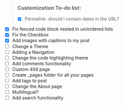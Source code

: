 <br>

> ### Customization To-do list:

>- [x] Permalink: should I contain dates in the URL?
- [x] Fix fenced code block nested in un/ordered lists
- [x] Fix the Checkbox
- [x] Add images with captions to my post
- [ ] Change a Theme
- [ ] Adding a Navigation
- [ ] Change the code highlighting theme
- [ ] Add comments functionality
- [ ] Custom 404 page
- [ ] Create _pages folder for all your pages
- [ ] Add tags to post
- [ ] Change the About page
- [ ] Multilingual?
- [ ] Add search functionality

[jk-search]: http://jekyll.tips/tutorials/search/
[search-1]: https://blog.sverrirs.com/2016/04/instant-autocomplete-for-static-sites.html
